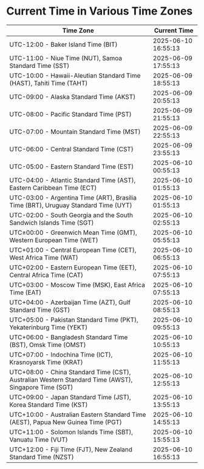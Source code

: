# Current Time in Various Time Zones

| Time Zone | Current Time |
|-----------|--------------|
| UTC-12:00 - Baker Island Time (BIT) | 2025-06-10 16:55:13 |
| UTC-11:00 - Niue Time (NUT), Samoa Standard Time (SST) | 2025-06-09 17:55:13 |
| UTC-10:00 - Hawaii-Aleutian Standard Time (HAST), Tahiti Time (TAHT) | 2025-06-09 18:55:13 |
| UTC-09:00 - Alaska Standard Time (AKST) | 2025-06-09 20:55:13 |
| UTC-08:00 - Pacific Standard Time (PST) | 2025-06-09 21:55:13 |
| UTC-07:00 - Mountain Standard Time (MST) | 2025-06-09 22:55:13 |
| UTC-06:00 - Central Standard Time (CST) | 2025-06-09 23:55:13 |
| UTC-05:00 - Eastern Standard Time (EST) | 2025-06-10 00:55:13 |
| UTC-04:00 - Atlantic Standard Time (AST), Eastern Caribbean Time (ECT) | 2025-06-10 01:55:13 |
| UTC-03:00 - Argentina Time (ART), Brasília Time (BRT), Uruguay Standard Time (UYT) | 2025-06-10 01:55:13 |
| UTC-02:00 - South Georgia and the South Sandwich Islands Time (SGT) | 2025-06-10 02:55:13 |
| UTC±00:00 - Greenwich Mean Time (GMT), Western European Time (WET) | 2025-06-10 05:55:13 |
| UTC+01:00 - Central European Time (CET), West Africa Time (WAT) | 2025-06-10 06:55:13 |
| UTC+02:00 - Eastern European Time (EET), Central Africa Time (CAT) | 2025-06-10 07:55:13 |
| UTC+03:00 - Moscow Time (MSK), East Africa Time (EAT) | 2025-06-10 07:55:13 |
| UTC+04:00 - Azerbaijan Time (AZT), Gulf Standard Time (GST) | 2025-06-10 08:55:13 |
| UTC+05:00 - Pakistan Standard Time (PKT), Yekaterinburg Time (YEKT) | 2025-06-10 09:55:13 |
| UTC+06:00 - Bangladesh Standard Time (BST), Omsk Time (OMST) | 2025-06-10 10:55:13 |
| UTC+07:00 - Indochina Time (ICT), Krasnoyarsk Time (KRAT) | 2025-06-10 11:55:13 |
| UTC+08:00 - China Standard Time (CST), Australian Western Standard Time (AWST), Singapore Time (SGT) | 2025-06-10 12:55:13 |
| UTC+09:00 - Japan Standard Time (JST), Korea Standard Time (KST) | 2025-06-10 13:55:13 |
| UTC+10:00 - Australian Eastern Standard Time (AEST), Papua New Guinea Time (PGT) | 2025-06-10 14:55:13 |
| UTC+11:00 - Solomon Islands Time (SBT), Vanuatu Time (VUT) | 2025-06-10 15:55:13 |
| UTC+12:00 - Fiji Time (FJT), New Zealand Standard Time (NZST) | 2025-06-10 16:55:13 |
